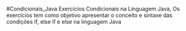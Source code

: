 #Condicionais_Java
Exercícios Condicionais na Linguagem Java, Os exercícios tem como objetivo apresentar o conceito e sintaxe das condições if, else if e else na linguagem Java
